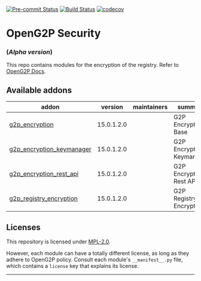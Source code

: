 
<!-- /!\ Non OCA Context : Set here the badge of your runbot / runboat instance. -->
[![Pre-commit Status](https://github.com/OpenG2P/openg2p-security/actions/workflows/pre-commit.yml/badge.svg?branch=15.0-develop)](https://github.com/OpenG2P/openg2p-security/actions/workflows/pre-commit.yml?query=branch%3A15.0-develop)
[![Build Status](https://github.com/OpenG2P/openg2p-security/actions/workflows/test.yml/badge.svg?branch=15.0-develop)](https://github.com/OpenG2P/openg2p-security/actions/workflows/test.yml?query=branch%3A15.0-develop)
[![codecov](https://codecov.io/gh/OpenG2P/openg2p-security/branch/15.0-develop/graph/badge.svg)](https://codecov.io/gh/OpenG2P/openg2p-security)
<!-- /!\ Non OCA Context : Set here the badge of your translation instance. -->

<!-- /!\ do not modify above this line -->

# OpenG2P Security
### (_Alpha version_) ###

This repo contains modules for the encryption of the registry. Refer to [OpenG2P Docs](https://docs.openg2p.org/).

<!-- /!\ do not modify below this line -->

<!-- prettier-ignore-start -->

[//]: # (addons)

Available addons
----------------
addon | version | maintainers | summary
--- | --- | --- | ---
[g2p_encryption](g2p_encryption/) | 15.0.1.2.0 |  | G2P Encryption: Base
[g2p_encryption_keymanager](g2p_encryption_keymanager/) | 15.0.1.2.0 |  | G2P Encryption: Keymanager
[g2p_encryption_rest_api](g2p_encryption_rest_api/) | 15.0.1.2.0 |  | G2P Encryption: Rest API
[g2p_registry_encryption](g2p_registry_encryption/) | 15.0.1.2.0 |  | G2P Registry: Encryption

[//]: # (end addons)

<!-- prettier-ignore-end -->

## Licenses

This repository is licensed under [MPL-2.0](LICENSE).

However, each module can have a totally different license, as long as they adhere to OpenG2P
policy. Consult each module's `__manifest__.py` file, which contains a `license` key
that explains its license.

----
<!-- /!\ Non OCA Context : Set here the full description of your organization. -->

